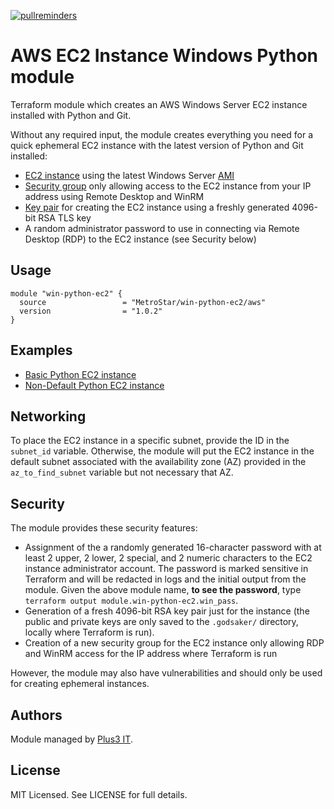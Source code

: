 [![pullreminders](https://pullreminders.com/badge.svg)](https://pullreminders.com?ref=badge)

# AWS EC2 Instance Windows Python module

Terraform module which creates an AWS Windows Server EC2 instance installed with Python and Git.

Without any required input, the module creates everything you need for a quick ephemeral EC2 instance with the latest version of Python and Git installed:

* [EC2 instance](https://www.terraform.io/docs/providers/aws/r/instance.html) using the latest Windows Server [AMI](https://www.terraform.io/docs/providers/aws/d/ami.html)
* [Security group](https://www.terraform.io/docs/providers/aws/r/security_group.html) only allowing access to the EC2 instance from your IP address using Remote Desktop and WinRM
* [Key pair](https://www.terraform.io/docs/providers/aws/r/key_pair.html) for creating the EC2 instance using a freshly generated 4096-bit RSA TLS key
* A random administrator password to use in connecting via Remote Desktop (RDP) to the EC2 instance (see Security below)

## Usage

```hcl
module "win-python-ec2" {
  source                 = "MetroStar/win-python-ec2/aws"
  version                = "1.0.2"
}
```

## Examples

* [Basic Python EC2 instance](https://github.com/MetroStar/terraform-aws-win-python-ec2/tree/master/examples/basic)
* [Non-Default Python EC2 instance](https://github.com/MetroStar/terraform-aws-win-python-ec2/tree/master/examples/non_default)

## Networking

To place the EC2 instance in a specific subnet, provide the ID in the `subnet_id` variable. Otherwise, the module will put the EC2 instance in the default subnet associated with the availability zone (AZ) provided in the `az_to_find_subnet` variable but not necessary that AZ.

## Security

The module provides these security features:

* Assignment of the a randomly generated 16-character password with at least 2 upper, 2 lower, 2 special, and 2 numeric characters to the EC2 instance administrator account. The password is marked sensitive in Terraform and will be redacted in logs and the initial output from the module. Given the above module name, **to see the password**, type `terraform output module.win-python-ec2.win_pass`.
* Generation of a fresh 4096-bit RSA key pair just for the instance (the public and private keys are only saved to the `.godsaker/` directory, locally where Terraform is run).
* Creation of a new security group for the EC2 instance only allowing RDP and WinRM access for the IP address where Terraform is run

However, the module may also have vulnerabilities and should only be used for creating ephemeral instances.

## Authors

Module managed by [Plus3 IT](https://github.com/MetroStar).

## License

MIT Licensed. See LICENSE for full details.
